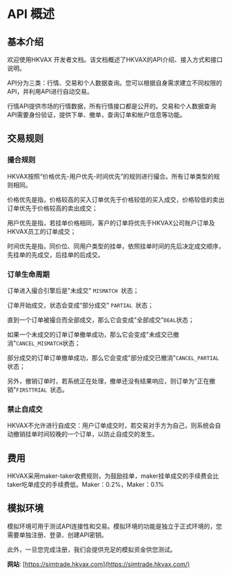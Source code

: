 # API 概述

## 基本介绍

欢迎使用HKVAX 开发者文档。该文档概述了HKVAX的API介绍、接入方式和接口说明。

API分为三类：行情、交易和个人数据查询。您可以根据自身需求建立不同权限的API，并利用API进行自动交易。

行情API提供市场的行情数据，所有行情接口都是公开的。交易和个人数据查询API需要身份验证，提供下单、撤单，查询订单和帐户信息等功能。

## 交易规则

### 撮合规则

HKVAX按照“价格优先-用户优先-时间优先”的规则进行撮合。所有订单类型的规则相同。

价格优先是指，价格较高的买入订单优先于价格较低的买入成交，价格较低的卖出订单优先于价格较高的卖出成交；

用户优先是指，若挂单价格相同，客户的订单将优先于HKVAX公司账户订单及HKVAX员工的订单成交；

时间优先是指，同价位、同用户类型的挂单，依照挂单时间的先后决定成交顺序，先挂单的先成交，后挂单的后成交。

### 订单生命周期

订单进入撮合引擎后是"未成交" `MISMATCH `状态；

订单开始成交，状态会变成“部分成交” `PARTIAL `状态；

直到一个订单被撮合而全部成交，那么它会变成"全部成交"`DEAL`状态；

如果一个未成交的订单订单撤单成功，那么它会变成"未成交已撤消"`CANCEL_MISMATCH`状态；

部分成交的订单订单撤单成功，那么它会变成"部分成交已撤消"`CANCEL_PARTIAL `状态；

另外，撤销订单时，若系统正在处理，撤单还没有结果响应，则订单为"正在撤销"`FIRSTTRIAL `状态。

### 禁止自成交

HKVAX不允许进行自成交：用户订单成交时，若交易对手方为自己，则系统会自动撤销挂单时间较晚的一个订单，以防止自成交的发生。

## 费用

HKVAX采用maker-taker收费规则，为鼓励挂单，maker挂单成交的手续费会比taker吃单成交的手续费低。Maker：0.2%，Maker：0.1%

## 模拟环境

模拟环境可用于测试API连接性和交易。模拟环境的功能是独立于正式环境的，您需要单独注册、登录、创建API密钥。

此外，一旦您完成注册，我们会提供充足的模拟资金供您测试。

**网站**: [https://simtrade.hkvax.com](https://simtrade.hkvax.com/)
